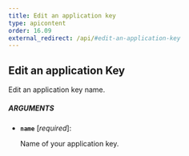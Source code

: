 ```yaml
---
title: Edit an application key
type: apicontent
order: 16.09
external_redirect: /api/#edit-an-application-key
---
```


## Edit an application Key

Edit an application key name.

##### ARGUMENTS

* **`name`** [*required*]:

    Name of your application key.
